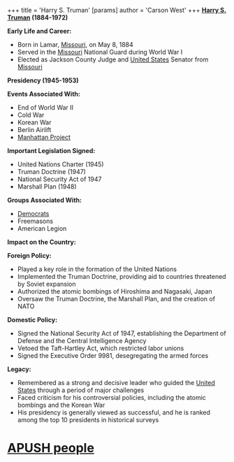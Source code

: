 +++
 title = 'Harry S. Truman'
[params]
	author = 'Carson West'
+++
**[Harry S. Truman](./../harry-s.-truman/) (1884-1972)**

**Early Life and Career:**
* Born in Lamar, [Missouri](./../missouri/), on May 8, 1884
* Served in the [Missouri](./../missouri/) National Guard during World War I
* Elected as Jackson County Judge and [United States](./../united-states/) Senator from [Missouri](./../missouri/)

**Presidency (1945-1953)**

**Events Associated With:**
* End of World War II
* Cold War
* Korean War
* Berlin Airlift
* [Manhattan Project](./../manhattan-project/)

**Important Legislation Signed:**
* United Nations Charter (1945)
* Truman Doctrine (1947)
* National Security Act of 1947
* Marshall Plan (1948)

**Groups Associated With:**
* [Democrats](./../democrats/)
* Freemasons
* American Legion

**Impact on the Country:**

**Foreign Policy:**
* Played a key role in the formation of the United Nations
* Implemented the Truman Doctrine, providing aid to countries threatened by Soviet expansion
* Authorized the atomic bombings of Hiroshima and Nagasaki, Japan
* Oversaw the Truman Doctrine, the Marshall Plan, and the creation of NATO

**Domestic Policy:**
* Signed the National Security Act of 1947, establishing the Department of Defense and the Central Intelligence Agency
* Vetoed the Taft-Hartley Act, which restricted labor unions
* Signed the Executive Order 9981, desegregating the armed forces

**Legacy:**
* Remembered as a strong and decisive leader who guided the [United States](./../united-states/) through a period of major challenges
* Faced criticism for his controversial policies, including the atomic bombings and the Korean War
* His presidency is generally viewed as successful, and he is ranked among the top 10 presidents in historical surveys
# [APUSH people](./../apush-people/)